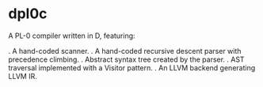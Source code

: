 # dpl0c

A PL-0 compiler written in D, featuring:

. A hand-coded scanner.
. A hand-coded recursive descent parser with precedence climbing.
. Abstract syntax tree created by the parser.
. AST traversal implemented with a Visitor pattern.
. An LLVM backend generating LLVM IR.
